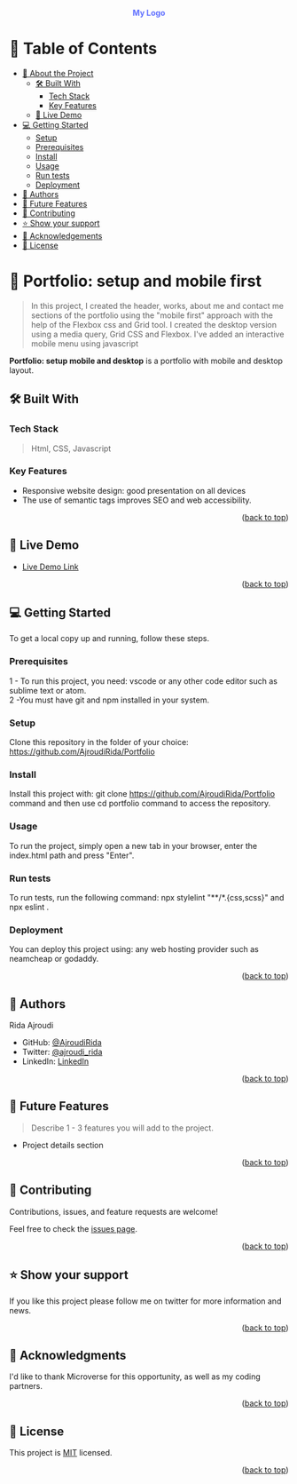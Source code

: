 <a name="readme-top"></a>

<!--
HOW TO USE:
This is an example of how you may give instructions on setting up your project locally.

Modify this file to match your project and remove sections that don't apply.

REQUIRED SECTIONS:
- Table of Contents
- About the Project
  - Built With
  - Live Demo
- Getting Started
- Authors
- Future Features
- Contributing
- Show your support
- Acknowledgements
- License

OPTIONAL SECTIONS:
- FAQ

After you're finished please remove all the comments and instructions!
-->

<div align="center">
  <!-- You are encouraged to replace this logo with your own! Otherwise you can also remove it. -->
  <span style="color: #6070FF; width: 76px; height: 20px; font-weight: 700">My Logo</span>
  <br/>

  

</div>

<!-- TABLE OF CONTENTS -->

# 📗 Table of Contents

- [📖 About the Project](#about-project)
  - [🛠 Built With](#built-with)
    - [Tech Stack](#tech-stack)
    - [Key Features](#key-features)
  - [🚀 Live Demo](#live-demo)
- [💻 Getting Started](#getting-started)
  - [Setup](#setup)
  - [Prerequisites](#prerequisites)
  - [Install](#install)
  - [Usage](#usage)
  - [Run tests](#run-tests)
  - [Deployment](#deployment)
- [👥 Authors](#authors)
- [🔭 Future Features](#future-features)
- [🤝 Contributing](#contributing)
- [⭐️ Show your support](#support)
- [🙏 Acknowledgements](#acknowledgements)
- [📝 License](#license)

<!-- PROJECT DESCRIPTION -->

# 📖 Portfolio: setup and mobile first <a name="about-project"></a>

> In this project, I created the header, works, about me and contact me sections of the portfolio using the "mobile first" approach with the help of the Flexbox css and Grid tool.
> I created the desktop version using a media query, Grid CSS and Flexbox.
> I've added an interactive mobile menu using javascript

<strong>Portfolio: setup mobile and desktop</strong> is a portfolio with mobile and desktop layout.

## 🛠 Built With <a name="built-with"></a>

### Tech Stack <a name="tech-stack"></a>

> Html, CSS, Javascript

<!-- Features -->

### Key Features <a name="key-features"></a>



- Responsive website design: good presentation on all devices
- The use of semantic tags improves SEO and web accessibility. 

<p align="right">(<a href="#readme-top">back to top</a>)</p>

<!-- LIVE DEMO -->

## 🚀 Live Demo <a name="live-demo"></a>



- [Live Demo Link](https://ajroudirida.github.io/)

<p align="right">(<a href="#readme-top">back to top</a>)</p>

<!-- GETTING STARTED -->

## 💻 Getting Started <a name="getting-started"></a>


To get a local copy up and running, follow these steps.

### Prerequisites

1 - To run this project, you need: vscode or any other code editor such as sublime text or atom.
<br/>
2 -You must have git and npm installed in your system.

<!--
Example command:

```sh
 gem install rails
```
 -->

### Setup

Clone this repository in the folder of your choice: https://github.com/AjroudiRida/Portfolio

<!--
Example commands:

```sh
  cd my-folder
  git clone git@github.com:myaccount/my-project.git
```
--->

### Install

Install this project with: git clone https://github.com/AjroudiRida/Portfolio command and then use cd portfolio command to access the repository.

<!--
Example command:

```sh
  cd my-project
  gem install
```
--->

### Usage

To run the project, simply open a new tab in your browser, enter the index.html path and press "Enter".

<!--
Example command:

```sh
  rails server
```
--->

### Run tests

To run tests, run the following command:  npx stylelint "**/*.{css,scss}" and npx eslint .

<!--
Example command:

```sh
  bin/rails test test/models/article_test.rb
```
--->

### Deployment

You can deploy this project using: any web hosting provider such as neamcheap or godaddy.

<!--
Example:

```sh

```
 -->

<p align="right">(<a href="#readme-top">back to top</a>)</p>

<!-- AUTHORS -->

## 👥 Authors <a name="authors"></a>


Rida Ajroudi

- GitHub: [@AjroudiRida](https://github.com/AjroudiRida)
- Twitter: [@ajroudi_rida](https://twitter.com/ajroudi_rida)
- LinkedIn: [LinkedIn](https://www.linkedin.com/in/rida-ajroudi/)


<p align="right">(<a href="#readme-top">back to top</a>)</p>

<!-- FUTURE FEATURES -->

## 🔭 Future Features <a name="future-features"></a>

> Describe 1 - 3 features you will add to the project.

- Project details section

<p align="right">(<a href="#readme-top">back to top</a>)</p>

<!-- CONTRIBUTING -->

## 🤝 Contributing <a name="contributing"></a>

Contributions, issues, and feature requests are welcome!

Feel free to check the [issues page](../../issues/).

<p align="right">(<a href="#readme-top">back to top</a>)</p>

<!-- SUPPORT -->

## ⭐️ Show your support <a name="support"></a>


If you like this project please follow me on twitter for more information and news.

<p align="right">(<a href="#readme-top">back to top</a>)</p>

<!-- ACKNOWLEDGEMENTS -->

## 🙏 Acknowledgments <a name="acknowledgements"></a>


I'd like to thank Microverse for this opportunity, as well as my coding partners.

<p align="right">(<a href="#readme-top">back to top</a>)</p>


<!-- LICENSE -->

## 📝 License <a name="license"></a>

This project is [MIT](./LICENSE) licensed.


<p align="right">(<a href="#readme-top">back to top</a>)</p>